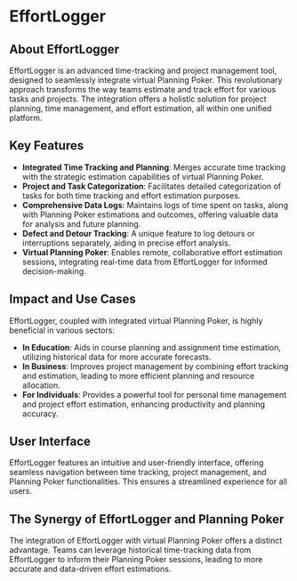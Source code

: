 # EffortLogger

## About EffortLogger

EffortLogger is an advanced time-tracking and project management tool, designed to seamlessly integrate virtual Planning Poker. This revolutionary approach transforms the way teams estimate and track effort for various tasks and projects. The integration offers a holistic solution for project planning, time management, and effort estimation, all within one unified platform.

## Key Features

- **Integrated Time Tracking and Planning**: Merges accurate time tracking with the strategic estimation capabilities of virtual Planning Poker.
- **Project and Task Categorization**: Facilitates detailed categorization of tasks for both time tracking and effort estimation purposes.
- **Comprehensive Data Logs**: Maintains logs of time spent on tasks, along with Planning Poker estimations and outcomes, offering valuable data for analysis and future planning.
- **Defect and Detour Tracking**: A unique feature to log detours or interruptions separately, aiding in precise effort analysis.
- **Virtual Planning Poker**: Enables remote, collaborative effort estimation sessions, integrating real-time data from EffortLogger for informed decision-making.

## Impact and Use Cases

EffortLogger, coupled with integrated virtual Planning Poker, is highly beneficial in various sectors:

- **In Education**: Aids in course planning and assignment time estimation, utilizing historical data for more accurate forecasts.
- **In Business**: Improves project management by combining effort tracking and estimation, leading to more efficient planning and resource allocation.
- **For Individuals**: Provides a powerful tool for personal time management and project effort estimation, enhancing productivity and planning accuracy.

## User Interface

EffortLogger features an intuitive and user-friendly interface, offering seamless navigation between time tracking, project management, and Planning Poker functionalities. This ensures a streamlined experience for all users.

## The Synergy of EffortLogger and Planning Poker

The integration of EffortLogger with virtual Planning Poker offers a distinct advantage. Teams can leverage historical time-tracking data from EffortLogger to inform their Planning Poker sessions, leading to more accurate and data-driven effort estimations.
